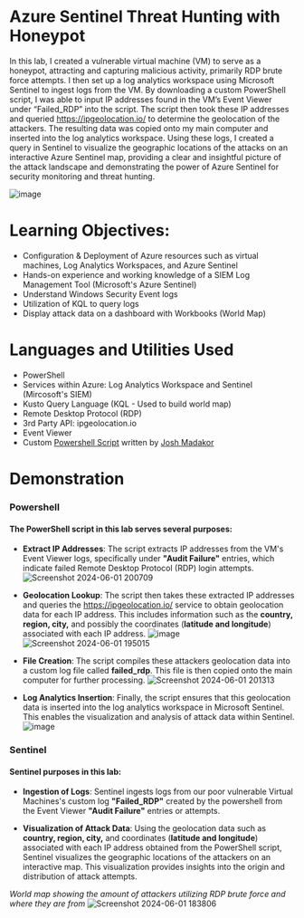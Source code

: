 # Azure Sentinel Threat Hunting with Honeypot
In this lab, I created a vulnerable virtual machine (VM) to serve as a honeypot, attracting and capturing malicious activity, primarily RDP brute force attempts. I then set up a log analytics workspace using Microsoft Sentinel to ingest logs from the VM. By downloading a custom PowerShell script, I was able to input IP addresses found in the VM’s Event Viewer under “Failed_RDP” into the script. The script then took these IP addresses and queried https://ipgeolocation.io/ to determine the geolocation of the attackers. The resulting data was copied onto my main computer and inserted into the log analytics workspace. Using these logs, I created a query in Sentinel to visualize the geographic locations of the attacks on an interactive Azure Sentinel map, providing a clear and insightful picture of the attack landscape and demonstrating the power of Azure Sentinel for security monitoring and threat hunting.

![image](https://github.com/kamillearn/Threat-Hunting-with-Honeypots/assets/107491029/3e482bbd-adc8-4e3b-ac9a-39f306cf105d)

# Learning Objectives:
- Configuration & Deployment of Azure resources such as virtual machines, Log Analytics Workspaces, and Azure Sentinel
- Hands-on experience and working knowledge of a SIEM Log Management Tool (Microsoft's Azure Sentinel)
- Understand Windows Security Event logs
- Utilization of KQL to query logs
- Display attack data on a dashboard with Workbooks (World Map)

# Languages and Utilities Used
- PowerShell
- Services within Azure: Log Analytics Workspace and Sentinel (Mircosoft's SIEM)
- Kusto Query Language (KQL - Used to build world map)
- Remote Desktop Protocol (RDP)
- 3rd Party API: ipgeolocation.io
- Event Viewer
- Custom [Powershell Script](https://github.com/kamillearn/Threat-Hunting-with-Honeypots/blob/main/Log_exporter.ps1) written by [Josh Madakor](https://github.com/joshmadakor1)

# Demonstration
### Powershell
#### The PowerShell script in this lab serves several purposes:

- **Extract IP Addresses**: The script extracts IP addresses from the VM's Event Viewer logs, specifically under **"Audit Failure"** entries, which indicate failed Remote Desktop Protocol (RDP) login attempts.
![Screenshot 2024-06-01 200709](https://github.com/kamillearn/Sentinel-Attack-Map/assets/107491029/95336891-5294-4ea6-a890-42619cb6788c)

- **Geolocation Lookup**: The script then takes these extracted IP addresses and queries the https://ipgeolocation.io/ service to obtain geolocation data for each IP address. This includes information such as the **country, region, city,** and possibly the coordinates (**latitude and longitude**) associated with each IP address.
![image](https://github.com/kamillearn/Sentinel-Attack-Map/assets/107491029/6fe5488a-db67-43cd-a2fd-0f7d72aba591)
![Screenshot 2024-06-01 195015](https://github.com/kamillearn/Sentinel-Attack-Map/assets/107491029/86c2c132-0d65-4fad-8225-1a4c2b70610c)


- **File Creation**: The script compiles these attackers geolocation data into a custom log file called **failed_rdp**. This file is then copied onto the main computer for further processing.
![Screenshot 2024-06-01 201313](https://github.com/kamillearn/Sentinel-Attack-Map/assets/107491029/27602b0d-6946-44b1-a833-d7522894848e)

- **Log Analytics Insertion**: Finally, the script ensures that this geolocation data is inserted into the log analytics workspace in Microsoft Sentinel. This enables the visualization and analysis of attack data within Sentinel.
![image](https://github.com/kamillearn/Sentinel-Attack-Map/assets/107491029/209f494e-0b08-460f-a042-a755f130b950)

### Sentinel 

#### Sentinel purposes in this lab:

- **Ingestion of Logs**: Sentinel ingests logs from our poor vulnerable Virtual Machines's custom log **"Failed_RDP"** created by the powershell from the Event Viewer **"Audit Failure"** entries or attempts.

- **Visualization of Attack Data**: Using the geolocation data such as **country, region, city,** and coordinates (**latitude and longitude**) associated with each IP address obtained from the PowerShell script, Sentinel visualizes the geographic locations of the attackers on an interactive map. This visualization provides insights into the origin and distribution of attack attempts.

*World map showing the amount of attackers utilizing RDP brute force and where they are from*
![Screenshot 2024-06-01 183806](https://github.com/kamillearn/Sentinel-Attack-Map/assets/107491029/177dfd9e-7734-4fb2-a239-eeb095c2525e)

